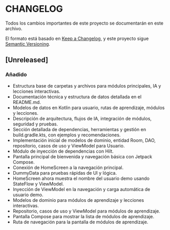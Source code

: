 # CHANGELOG

Todos los cambios importantes de este proyecto se documentarán en este archivo.

El formato está basado en [Keep a Changelog](https://keepachangelog.com/es/1.0.0/), y este proyecto sigue [Semantic Versioning](https://semver.org/lang/es/).

## [Unreleased]
### Añadido
- Estructura base de carpetas y archivos para módulos principales, IA y lecciones interactivas.
- Documentación técnica y estructura de datos detallada en el README.md.
- Modelos de datos en Kotlin para usuario, rutas de aprendizaje, módulos y lecciones.
- Descripción de arquitectura, flujos de IA, integración de módulos, seguridad y pruebas.
- Sección detallada de dependencias, herramientas y gestión en build.gradle.kts, con ejemplos y recomendaciones.
- Implementación inicial de modelos de dominio, entidad Room, DAO, repositorio, casos de uso y ViewModel para Usuario.
- Módulo de inyección de dependencias con Hilt.
- Pantalla principal de bienvenida y navegación básica con Jetpack Compose.
- Conexión de HomeScreen a la navegación principal.
- DummyData para pruebas rápidas de UI y lógica.
- HomeScreen ahora muestra el nombre del usuario demo usando StateFlow y ViewModel.
- Inyección de ViewModel en la navegación y carga automática de usuario demo.
- Modelos de dominio para módulos de aprendizaje y lecciones interactivas.
- Repositorio, casos de uso y ViewModel para módulos de aprendizaje.
- Pantalla Compose para mostrar la lista de módulos de aprendizaje.
- Ruta de navegación para la pantalla de módulos de aprendizaje.
